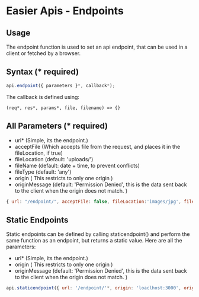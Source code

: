 # Easier Apis - Endpoints
## Usage
The endpoint function is used to set an api endpoint, that can be used in a client or fetched by a browser.

## Syntax (* required)
```javascript
api.endpoint({ parameters }*, callback*);
```
The callback is defined using:
```jasvascript
(req*, res*, params*, file, filename) => {}
```

## All Parameters (* required)
- url* (Simple, its the endpoint.)
- acceptFile (Which accepts file from the request, and places it in the fileLocation, if true)
- fileLocation (default: 'uploads/')
- fileName (default: date + time, to prevent conflicts)
- fileType (default: 'any')
- origin ( This restricts to only one origin )
- originMessage (default: 'Permission Denied', this is the data sent back to the client when the origin does not match. )
```javascript
{ url: "/endpoint/", acceptFile: false, fileLocation:'images/jpg', fileName: "testFile.jpg". fileType: "image/jpeg", origin: "localhost:3000", originMessage: "No access."}
```

## Static Endpoints
Static endpoints can be defined by calling staticendpoint() and perform the same function as an endpoint, but returns a static value.
Here are all the parameters:
- url* (Simple, its the endpoint.)
- origin ( This restricts to only one origin )
- originMessage (default: 'Permission Denied', this is the data sent back to the client when the origin does not match. )
```javascript
api.staticendpoint({ url: '/endpoint/'*, origin: 'loaclhost:3000', originMessage: 'No access.'}, 'hello!')
```